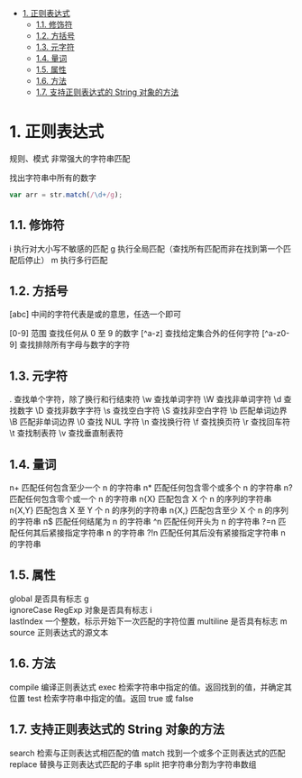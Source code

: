 <!-- TOC -->

- [1. 正则表达式](#1-正则表达式)
    - [1.1. 修饰符](#11-修饰符)
    - [1.2. 方括号](#12-方括号)
    - [1.3. 元字符](#13-元字符)
    - [1.4. 量词](#14-量词)
    - [1.5. 属性](#15-属性)
    - [1.6. 方法](#16-方法)
    - [1.7. 支持正则表达式的 String 对象的方法](#17-支持正则表达式的-string-对象的方法)

<!-- /TOC -->
# 1. 正则表达式

规则、模式 非常强大的字符串匹配

找出字符串中所有的数字

```js
var arr = str.match(/\d+/g);
```

## 1.1. 修饰符

i	执行对大小写不敏感的匹配
g	执行全局匹配（查找所有匹配而非在找到第一个匹配后停止）
m	执行多行匹配

## 1.2. 方括号

[abc]       中间的字符代表是或的意思，任选一个即可

[0-9]       范围 查找任何从 0 至 9 的数字
[^a-z]      查找给定集合外的任何字符
[^a-z0-9]   查找排除所有字母与数字的字符

## 1.3. 元字符

.	查找单个字符，除了换行和行结束符
\w	查找单词字符
\W	查找非单词字符
\d	查找数字
\D	查找非数字字符
\s	查找空白字符
\S	查找非空白字符
\b	匹配单词边界
\B	匹配非单词边界
\0	查找 NUL 字符
\n	查找换行符
\f	查找换页符
\r	查找回车符
\t	查找制表符
\v	查找垂直制表符

## 1.4. 量词

n+	    匹配任何包含至少一个 n 的字符串
n*	    匹配任何包含零个或多个 n 的字符串
n?	    匹配任何包含零个或一个 n 的字符串
n{X}	匹配包含 X 个 n 的序列的字符串
n{X,Y}	匹配包含 X 至 Y 个 n 的序列的字符串
n{X,}	匹配包含至少 X 个 n 的序列的字符串
n$	    匹配任何结尾为 n 的字符串
^n	    匹配任何开头为 n 的字符串
?=n	    匹配任何其后紧接指定字符串 n 的字符串
?!n	    匹配任何其后没有紧接指定字符串 n 的字符串

## 1.5. 属性

global	    是否具有标志 g    
ignoreCase	RegExp 对象是否具有标志 i   
lastIndex	一个整数，标示开始下一次匹配的字符位置 
multiline	是否具有标志 m   
source      正则表达式的源文本   

## 1.6. 方法

compile	    编译正则表达式
exec	    检索字符串中指定的值。返回找到的值，并确定其位置
test	    检索字符串中指定的值。返回 true 或 false

## 1.7. 支持正则表达式的 String 对象的方法

search	检索与正则表达式相匹配的值
match	找到一个或多个正则表达式的匹配
replace	替换与正则表达式匹配的子串
split	把字符串分割为字符串数组